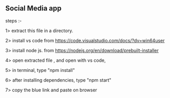 ## Social  Media app

steps :- 


1> extract this file in a directory.

2> install vs code from  https://code.visualstudio.com/docs/?dv=win64user

3> install node js. from https://nodejs.org/en/download/prebuilt-installer

4> open extracted file , and open with vs code, 

5> in terminal, type "npm install"

6> after installing dependencies, type "npm start"

7> copy the blue link and paste on browser


